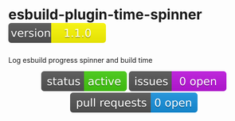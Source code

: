 # esbuild-plugin-time-spinner   [![Version](assets/version-number.svg)]()
Log esbuild progress spinner and build time

<div align="center">

  [![Status](assets/status-active-success.svg)]()
  [![GitHub Issues](assets/issues-status.svg)](https://github.com/younes-barhouni/esbuild-plugin-time-spinner/issues)
  [![GitHub Pull Requests](assets/pull-requests.svg)](https://github.com/younes-barhouni/esbuild-plugin-time-spinner/pulls)

</div>